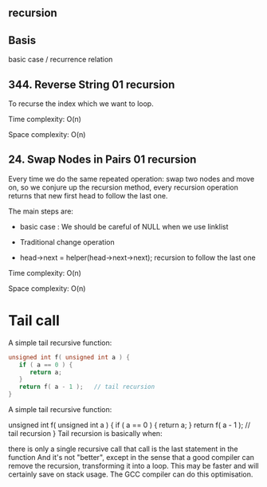 ## recursion

## Basis

basic case / recurrence relation

## 344. Reverse String 01 recursion

To recurse the index which we want to loop.

Time complexity: O(n)

Space complexity: O(n)

## 24. Swap Nodes in Pairs 01 recursion

Every time we do the same repeated operation: swap two nodes and move on, so we conjure up the recursion method, every recursion operation returns that new first head to follow the last one.

The main steps are:

- basic case : We should be careful of NULL when we use linklist

- Traditional change operation

- head->next = helper(head->next->next);  recursion to follow the last one

Time complexity: O(n)

Space complexity: O(n)

# Tail call

A simple tail recursive function:

```cpp
unsigned int f( unsigned int a ) {
   if ( a == 0 ) {
      return a;
   }
   return f( a - 1 );   // tail recursion
}
```

A simple tail recursive function:

unsigned int f( unsigned int a ) {
   if ( a == 0 ) {
      return a;
   }
   return f( a - 1 );   // tail recursion
}
Tail recursion is basically when:

there is only a single recursive call that call is the last statement in the function And it's not "better", except in the sense that a good compiler can remove the recursion, transforming it into a loop. This may be faster and will certainly save on stack usage. The GCC compiler can do this optimisation.





